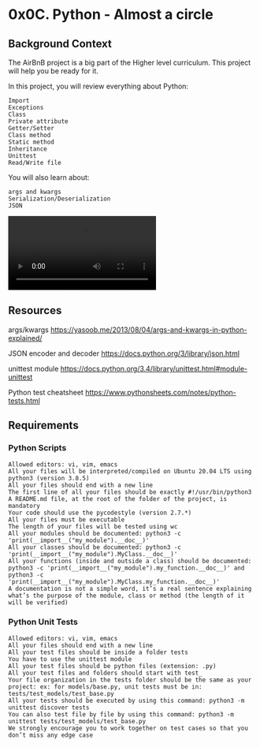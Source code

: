 # 0x0C. Python - Almost a circle

## Background Context

The AirBnB project is a big part of the Higher level curriculum. This project will help you be ready for it.

In this project, you will review everything about Python:

    Import
    Exceptions
    Class
    Private attribute
    Getter/Setter
    Class method
    Static method
    Inheritance
    Unittest
    Read/Write file

You will also learn about:

    args and kwargs
    Serialization/Deserialization
    JSON

![chasing on tai](https://s3.amazonaws.com/intranet-projects-files/holbertonschool-higher-level_programming+/331/giphy.mp4?raw=true)

## Resources

args/kwargs  https://yasoob.me/2013/08/04/args-and-kwargs-in-python-explained/

JSON encoder and decoder https://docs.python.org/3/library/json.html

unittest module https://docs.python.org/3.4/library/unittest.html#module-unittest

Python test cheatsheet https://www.pythonsheets.com/notes/python-tests.html

## Requirements

### Python Scripts

    Allowed editors: vi, vim, emacs
    All your files will be interpreted/compiled on Ubuntu 20.04 LTS using python3 (version 3.8.5)
    All your files should end with a new line
    The first line of all your files should be exactly #!/usr/bin/python3
    A README.md file, at the root of the folder of the project, is mandatory
    Your code should use the pycodestyle (version 2.7.*)
    All your files must be executable
    The length of your files will be tested using wc
    All your modules should be documented: python3 -c 'print(__import__("my_module").__doc__)'
    All your classes should be documented: python3 -c 'print(__import__("my_module").MyClass.__doc__)'
    All your functions (inside and outside a class) should be documented: python3 -c 'print(__import__("my_module").my_function.__doc__)' and python3 -c 'print(__import__("my_module").MyClass.my_function.__doc__)'
    A documentation is not a simple word, it’s a real sentence explaining what’s the purpose of the module, class or method (the length of it will be verified)

### Python Unit Tests

    Allowed editors: vi, vim, emacs
    All your files should end with a new line
    All your test files should be inside a folder tests
    You have to use the unittest module
    All your test files should be python files (extension: .py)
    All your test files and folders should start with test_
    Your file organization in the tests folder should be the same as your project: ex: for models/base.py, unit tests must be in: tests/test_models/test_base.py
    All your tests should be executed by using this command: python3 -m unittest discover tests
    You can also test file by file by using this command: python3 -m unittest tests/test_models/test_base.py
    We strongly encourage you to work together on test cases so that you don’t miss any edge case
